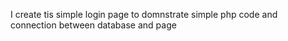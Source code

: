 I create tis simple login page to domnstrate simple php code and connection between database and page 
